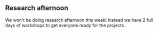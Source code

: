## Research afternoon

We won't be doing research afternoon this week! Instead we have 2 full days of workshops to get everyone ready for the projects.
